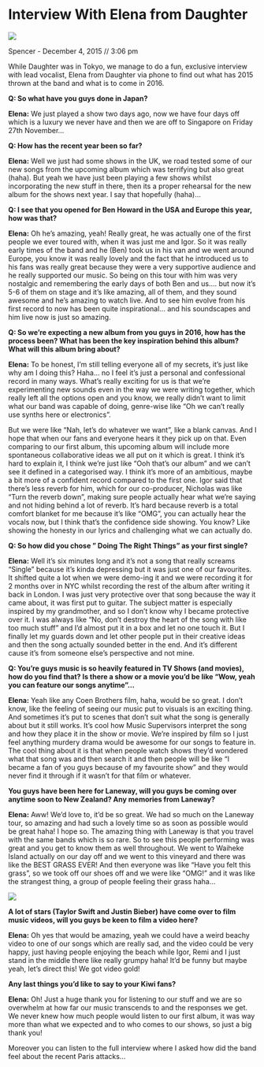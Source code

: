 # Interview With Elena from Daughter

<img src="/Text/Resources/">

Spencer - December 4, 2015 // 3:06 pm

While Daughter was in Tokyo, we manage to do a fun, exclusive interview with lead vocalist, Elena from Daughter via phone to find out what has 2015 thrown at the band and what is to come in 2016.

**Q: So what have you guys done in Japan?**

**Elena:** We just played a show two days ago, now we have four days off which is a luxury we never have and then we are off to Singapore on Friday 27th November…

**Q: How has the recent year been so far?**

**Elena:** Well we just had some shows in the UK, we road tested some of our new songs from the upcoming album which was terrifying but also great (haha). But yeah we have just been playing a few shows whilst incorporating the new stuff in there, then its a proper rehearsal for the new album for the shows next year. I say that hopefully (haha)…

**Q: I see that you opened for Ben Howard in the USA and Europe this year, how was that?**

**Elena:** Oh he’s amazing, yeah! Really great, he was actually one of the first people we ever toured with, when it was just me and Igor. So it was really early times of the band and he (Ben) took us in his van and we went around Europe, you know it was really lovely and the fact that he introduced us to his fans was really great because they were a very supportive audience and he really supported our music. So being on this tour with him was very nostalgic and remembering the early days of both Ben and us…. but now it’s 5-6 of them on stage and it’s like amazing, all of them, and they sound awesome and he’s amazing to watch live. And to see him evolve from his first record to now has been quite inspirational… and his soundscapes and him live now is just so amazing.

**Q: So we’re expecting a new album from you guys in 2016, how has the process been? What has been the key inspiration behind this album? What will this album bring about?**

**Elena:** To be honest, I’m still telling everyone all of my secrets, it’s just like why am I doing this? Haha… no I feel it’s just a personal and confessional record in many ways. What’s really exciting for us is that we’re experimenting new sounds even in the way we were writing together, which really left all the options open and you know, we really didn’t want to limit what our band was capable of doing, genre-wise like “Oh we can’t really use synths here or electronics”.

But we were like “Nah, let’s do whatever we want”, like a blank canvas. And I hope that when our fans and everyone hears it they pick up on that. Even comparing to our first album, this upcoming album will include more spontaneous collaborative ideas we all put on it which is great. I think it’s hard to explain it, I think we’re just like “Ooh that’s our album” and we can’t see it defined in a categorised way. I think it’s more of an ambitious, maybe a bit more of a confident record compared to the first one. Igor said that there’s less reverb for him, which for our co-producer, Nicholas was like “Turn the reverb down”, making sure people actually hear what we’re saying and not hiding behind a lot of reverb. It’s hard because reverb is a total comfort blanket for me because it’s like “OMG”, you can actually hear the vocals now, but I think that’s the confidence side showing. You know? Like showing the honesty in our lyrics and challenging what we can actually do.

**Q: So how did you chose ” Doing The Right Things” as your first single?**

**Elena:** Well it’s six minutes long and it’s not a song that really screams “Single” because it’s kinda depressing but it was just one of our favourites. It shifted quite a lot when we were demo-ing it and we were recording it for 2 months over in NYC whilst recording the rest of the album after writing it back in London. I was just very protective over that song because the way it came about, it was first put to guitar. The subject matter is especially inspired by my grandmother, and so I don’t know why I became protective over it. I was always like “No, don’t destroy the heart of the song with like too much stuff” and I’d almost put it in a box and let no one touch it. But I finally let my guards down and let other people put in their creative ideas and then the song actually sounded better in the end. And it’s different cause it’s from someone else’s perspective and not mine.

**Q: You’re guys music is so heavily featured in TV Shows (and movies), how do you find that? Is there a show or a movie you’d be like “Wow, yeah you can feature our songs anytime”…**

**Elena:** Yeah like any Coen Brothers film, haha, would be so great. I don’t know, like the feeling of seeing our music put to visuals is an exciting thing. And sometimes it’s put to scenes that don’t suit what the song is generally about but it still works. It’s cool how Music Supervisors interpret the song and how they place it in the show or movie. We’re inspired by film so I just feel anything murdery drama would be awesome for our songs to feature in. The cool thing about it is that when people watch shows they’d wondered what that song was and then search it and then people will be like “I became a fan of you guys because of my favourite show” and they would never find it through if it wasn’t for that film or whatever.

**You guys have been here for Laneway, will you guys be coming over anytime soon to New Zealand? Any memories from Laneway?**

**Elena:** Aww! We’d love to, it’d be so great. We had so much on the Laneway tour, so amazing and had such a lovely time so as soon as possible would be great haha! I hope so. The amazing thing with Laneway is that you travel with the same bands which is so rare. So to see this people performing was great and you get to know them as well throughout. We went to Waiheke Island actually on our day off and we went to this vineyard and there was like the BEST GRASS EVER! And then everyone was like “Have you felt this grass”, so we took off our shoes off and we were like “OMG!” and it was like the strangest thing, a group of people feeling their grass haha…

<img src="/Images/Timothy Cochrane/">

**A lot of stars (Taylor Swift and Justin Bieber) have come over to film music videos, will you guys be keen to film a video here?**

**Elena:** Oh yes that would be amazing, yeah we could have a weird beachy video to one of our songs which are really sad, and the video could be very happy, just having people enjoying the beach while Igor, Remi and I just stand in the middle there like really grumpy haha! It’d be funny but maybe yeah, let’s direct this! We got video gold!

**Any last things you’d like to say to your Kiwi fans?**

**Elena:** Oh! Just a huge thank you for listening to our stuff and we are so overwhelm at how far our music transcends to and the responses we get. We never knew how much people would listen to our first album, it was way more than what we expected and to who comes to our shows, so just a big thank you!

Moreover you can listen to the full interview where I asked how did the band feel about the recent Paris attacks…
